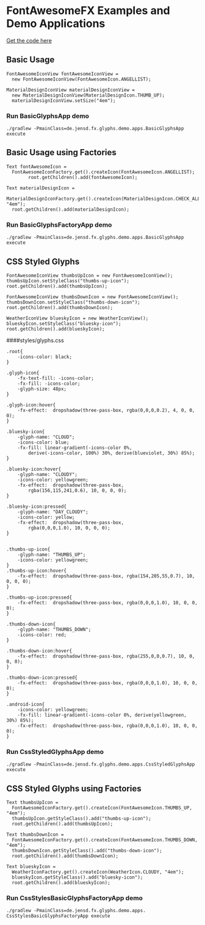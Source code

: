 # FontAwesomeFX Examples and Demo Applications

[Get the code here](https://github.com/Jerady/fontawesomefx-demoapps)

## Basic Usage

```
FontAwesomeIconView fontAwesomeIconView = 
  new FontAwesomeIconView(FontAwesomeIcon.ANGELLIST);
```

```
MaterialDesignIconView materialDesignIconView = 
  new MaterialDesignIconView(MaterialDesignIcon.THUMB_UP);
  materialDesignIconView.setSize("4em");
```

### Run BasicGlyphsApp demo

`./gradlew -PmainClass=de.jensd.fx.glyphs.demo.apps.BasicGlyphsApp execute`

## Basic Usage using Factories
```
Text fontAwesomeIcon =
  FontAwesomeIconFactory.get().createIcon(FontAwesomeIcon.ANGELLIST);
        root.getChildren().add(fontAwesomeIcon);
```
```
Text materialDesignIcon =
  MaterialDesignIconFactory.get().createIcon(MaterialDesignIcon.CHECK_ALL, "4em");
  root.getChildren().add(materialDesignIcon);
```

### Run BasicGlyphsFactoryApp demo

`./gradlew -PmainClass=de.jensd.fx.glyphs.demo.apps.BasicGlyphsApp execute`


## CSS Styled Glyphs

```
FontAwesomeIconView thumbsUpIcon = new FontAwesomeIconView();
thumbsUpIcon.setStyleClass("thumbs-up-icon");
root.getChildren().add(thumbsUpIcon);
```

```
FontAwesomeIconView thumbsDownIcon = new FontAwesomeIconView();
thumbsDownIcon.setStyleClass("thumbs-down-icon");
root.getChildren().add(thumbsDownIcon);
```

```
WeatherIconView blueskyIcon = new WeatherIconView();
blueskyIcon.setStyleClass("bluesky-icon");
root.getChildren().add(blueskyIcon);
```

####styles/glyphs.css

```
.root{
    -icons-color: black;
}

.glyph-icon{
    -fx-text-fill: -icons-color;
    -fx-fill: -icons-color;
    -glyph-size: 48px;
}

.glyph-icon:hover{
    -fx-effect:  dropshadow(three-pass-box, rgba(0,0,0,0.2), 4, 0, 0, 0);
}

.bluesky-icon{
    -glyph-name: "CLOUD";
    -icons-color: blue;
    -fx-fill: linear-gradient(-icons-color 0%, 
        derive(-icons-color, 100%) 30%, derive(blueviolet, 30%) 85%);
}

.bluesky-icon:hover{
    -glyph-name: "CLOUDY";
    -icons-color: yellowgreen;
    -fx-effect:  dropshadow(three-pass-box, 
        rgba(156,115,241,0.6), 10, 0, 0, 0);
}

.bluesky-icon:pressed{
    -glyph-name: "DAY_CLOUDY";
    -icons-color: yellow;
    -fx-effect:  dropshadow(three-pass-box, 
        rgba(0,0,0,1.0), 10, 0, 0, 0);
}


.thumbs-up-icon{
    -glyph-name: "THUMBS_UP";
    -icons-color: yellowgreen;
}
.thumbs-up-icon:hover{
    -fx-effect:  dropshadow(three-pass-box, rgba(154,205,55,0.7), 10, 0, 0, 0);
}

.thumbs-up-icon:pressed{
    -fx-effect:  dropshadow(three-pass-box, rgba(0,0,0,1.0), 10, 0, 0, 0);
}

.thumbs-down-icon{
    -glyph-name: "THUMBS_DOWN";
    -icons-color: red;
}

.thumbs-down-icon:hover{
    -fx-effect:  dropshadow(three-pass-box, rgba(255,0,0,0.7), 10, 0, 0, 0);
}

.thumbs-down-icon:pressed{
    -fx-effect:  dropshadow(three-pass-box, rgba(0,0,0,1.0), 10, 0, 0, 0);
}

.android-icon{
    -icons-color: yellowgreen;
    -fx-fill: linear-gradient(-icons-color 0%, derive(yellowgreen, 30%) 85%);
    -fx-effect:  dropshadow(three-pass-box, rgba(0,0,0,1.0), 10, 0, 0, 0);
}
```
### Run CssStyledGlyphsApp demo

`./gradlew -PmainClass=de.jensd.fx.glyphs.demo.apps.CssStyledGlyphsApp execute`

## CSS Styled Glyphs using Factories

```
Text thumbsUpIcon =
  FontAwesomeIconFactory.get().createIcon(FontAwesomeIcon.THUMBS_UP, "4em");
  thumbsUpIcon.getStyleClass().add("thumbs-up-icon");
  root.getChildren().add(thumbsUpIcon);
```
```
Text thumbsDownIcon =
  FontAwesomeIconFactory.get().createIcon(FontAwesomeIcon.THUMBS_DOWN, "4em");
  thumbsDownIcon.getStyleClass().add("thumbs-down-icon");
  root.getChildren().add(thumbsDownIcon);
```
```
Text blueskyIcon = 
  WeatherIconFactory.get().createIcon(WeatherIcon.CLOUDY, "4em");
  blueskyIcon.getStyleClass().add("bluesky-icon");
  root.getChildren().add(blueskyIcon);
```

### Run CssStylesBasicGlyphsFactoryApp demo

`./gradlew -PmainClass=de.jensd.fx.glyphs.demo.apps. CssStylesBasicGlyphsFactoryApp execute`